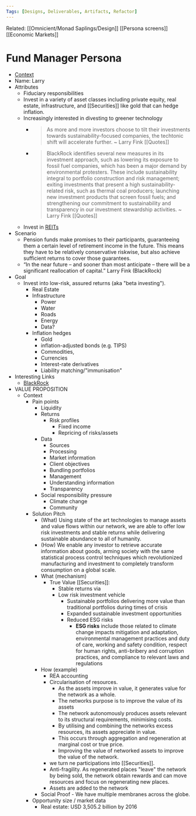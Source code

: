 ```yaml
---
Tags: [Designs, Deliverables, Artifacts, Refactor]
---
```

Related: [[Omnicient/Monad Saplings/Design]] [[Persona screens]] [[Economic Markets]]

# Fund Manager Persona

- [Context](https://www.investopedia.com/articles/credit-loans-mortgages/090116/what-do-pension-funds-typically-invest.asp)
- Name: Larry
- Attributes
    - Fiduciary responsibilities
    - Invest in a variety of asset classes including private equity, real estate, infrastructure, and [[Securities]] like gold that can hedge inflation.
    - Increasingly interested in divesting to greener technology
		- > As more and more investors choose to tilt their investments towards 		sustainability-focused companies, the techtonic shift will accelerate further. ~ Larry Fink [[Quotes]]
		- > BlackRock identifies several new measures in its investment approach, such as lowering its exposure to fossil fuel companies, which has been a major demand by environmental protesters. These include sustainability integral to portfolio construction and risk management; exiting investments that present a high sustainability-related risk, such as thermal coal producers; launching new investment products that screen fossil fuels; and strengthening our commitment to sustainability and transparency in our investment stewardship activities. ~ Larry Fink [[Quotes]]
    - Invest in [REITs](https://www.investopedia.com/terms/r/reit.asp)
- Scenario
    - Pension funds make promises to their participants, guaranteeing them a certain level of retirement income in the future. This means they have to be relatively conservative riskwise, but also achieve sufficient returns to cover those guarantees.
    - “In the near future – and sooner than most anticipate – there will be a significant reallocation of capital.” Larry Fink (BlackRock)
- Goal
    - Invest into low-risk, assured returns (aka "beta investing").
        - Real Estate
        - Infrastructure
            - Power
            - Water 
            - Roads 
            - Energy
            - Data?
        - Inflation hedges 
            - Gold
            - inflation-adjusted bonds (e.g. TIPS)
            - Commodities, 
            - Currencies
            - Interest-rate derivatives
            - Liability matching/"immunisation"
- Interesting Links
    - [BlackRock](https://www.blackrock.com/corporate/investor-relations/larry-fink-chairmans-letter)
- VALUE PROPOSITION
    - Context
        - Pain points
            - Liquidity
            - Returns
                - Risk profiles 
                    - Fixed income
                    - Repricing of risks/assets
            - Data
                - Sources
                - Processing
                - Market information
                - Client objectives
                - Bundling portfolios
                - Management
                - Understanding information
                - Transparency 
            - Social responsibility pressure
                - Climate change
                - Community
        - Solution Pitch
            - (What) Using state of the art technologies to manage assets and value flows within our network, we are able to offer low risk investments and stable returns while delivering sustainable abundance to all of humanity.
            - (How) We enable any investor to retrieve accurate information about goods, arming society with the same statistical process control techniques which revolutionized manufacturing and investment to completely transform consumption on a global scale.
            - What (mechanism)
                - True Value [[Securities]]: 
                    - Stable returns via 
                    - Low risk investment vehicle
                        - Sustainable portfolios delivering more value than traditional portfolios during times of crisis
                        - Expanded sustainable investment opportunities
                        - Reduced ESG risks
                            - **ESG risks** include those related to climate change impacts mitigation and adaptation, environmental management practices and duty of care, working and safety condition, respect for human rights, anti-bribery and corruption practices, and compliance to relevant laws and regulations
            - How (example)
                - REA accounting
                - Circularisation of resources.
                    - As the assets improve in value, it generates value for the network as a whole.
                    - The networks purpose is to improve the value of its assets
                    - The network autonomously produces assets relevant to its structural requirements, minimising costs.
                    - By utilising and combining the networks excess resources, its assets appreciate in value.
                    - This occurs through aggregation and regeneration at marginal cost or true price. 
                    - Improving the value of networked assets to improve the value of the network.
                - we turn ne participations into [[Securities]].
                - Anti-fragility. As regenerated places "leave" the network by being sold, the network obtain rewards and can move resources and focus on regenerating new places.
                - Assets are added to the network
            - Social Proof -  We have multiple membranes across the globe.
        - Opportunity size / market data
            - Real estate: USD 3,505.2 billion by 2016

